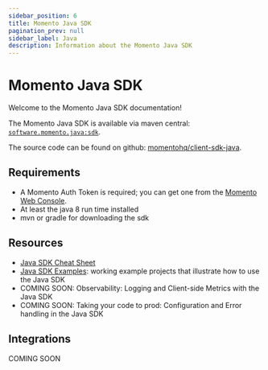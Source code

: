 ```yaml
---
sidebar_position: 6
title: Momento Java SDK
pagination_prev: null
sidebar_label: Java
description: Information about the Momento Java SDK
---
```


# Momento Java SDK

Welcome to the Momento Java SDK documentation!

The Momento Java SDK is available via maven central: [`software.momento.java:sdk`](https://central.sonatype.com/artifact/software.momento.java/sdk).

The source code can be found on github: [momentohq/client-sdk-java](https://github.com/momentohq/client-sdk-java).

## Requirements

- A Momento Auth Token is required; you can get one from the [Momento Web Console](https://console.gomomento.com/).
- At least the java 8 run time installed
- mvn or gradle for downloading the sdk

## Resources

- [Java SDK Cheat Sheet](./cheat-sheet.mdx)
- [Java SDK Examples](https://github.com/momentohq/client-sdk-java/blob/main/examples/README.md): working example projects that illustrate how to use the Java SDK
- COMING SOON: Observability: Logging and Client-side Metrics with the Java SDK
- COMING SOON: Taking your code to prod: Configuration and Error handling in the Java SDK

## Integrations

COMING SOON
